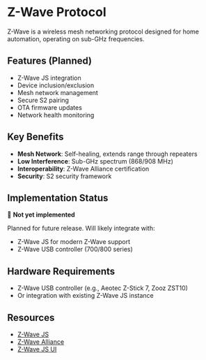 # Z-Wave Protocol

Z-Wave is a wireless mesh networking protocol designed for home automation, operating on sub-GHz frequencies.

## Features (Planned)

- Z-Wave JS integration
- Device inclusion/exclusion
- Mesh network management
- Secure S2 pairing
- OTA firmware updates
- Network health monitoring

## Key Benefits

- **Mesh Network**: Self-healing, extends range through repeaters
- **Low Interference**: Sub-GHz spectrum (868/908 MHz)
- **Interoperability**: Z-Wave Alliance certification
- **Security**: S2 security framework

## Implementation Status

🚧 **Not yet implemented**

Planned for future release. Will likely integrate with:
- Z-Wave JS for modern Z-Wave support
- Z-Wave USB controller (700/800 series)

## Hardware Requirements

- Z-Wave USB controller (e.g., Aeotec Z-Stick 7, Zooz ZST10)
- Or integration with existing Z-Wave JS instance

## Resources

- [Z-Wave JS](https://zwave-js.github.io/node-zwave-js/)
- [Z-Wave Alliance](https://www.z-wavealliance.org/)
- [Z-Wave JS UI](https://github.com/zwave-js/zwave-js-ui)

